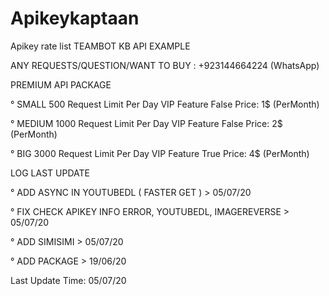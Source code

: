 # Apikeykaptaan
Apikey rate list TEAMBOT KB
API EXAMPLE

ANY REQUESTS/QUESTION/WANT TO BUY : +923144664224 (WhatsApp)

PREMIUM API PACKAGE

°	SMALL 500 Request Limit Per Day VIP Feature False Price: 1$  (PerMonth)

°	MEDIUM 1000 Request Limit Per Day VIP Feature False Price: 2$  (PerMonth)

°	BIG 3000 Request Limit Per Day VIP Feature True Price: 4$  (PerMonth)

LOG LAST UPDATE

°	ADD ASYNC IN YOUTUBEDL ( FASTER GET ) > 05/07/20

°	FIX CHECK APIKEY INFO ERROR, YOUTUBEDL, IMAGEREVERSE > 05/07/20

°	ADD SIMISIMI > 05/07/20

°	ADD PACKAGE > 19/06/20

Last Update Time: 05/07/20
